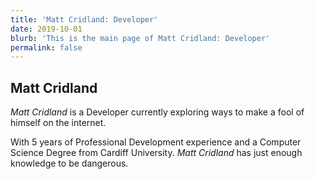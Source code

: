 ```yaml
---
title: 'Matt Cridland: Developer'
date: 2019-10-01
blurb: 'This is the main page of Matt Cridland: Developer'
permalink: false
---
```

## Matt Cridland

*Matt Cridland* is a Developer currently exploring ways to make a fool of himself on the internet.

With 5 years of Professional Development experience and a Computer Science Degree from Cardiff University. *Matt Cridland* has just enough knowledge to be dangerous.

